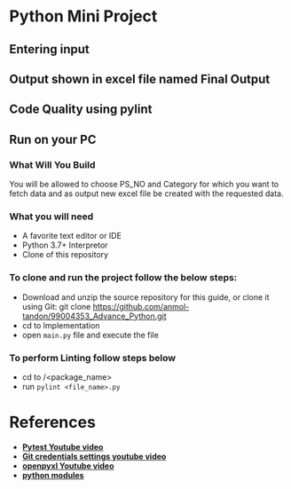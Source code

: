 # Python Mini Project


## Entering input


## Output shown in excel file named Final Output


## Code Quality using pylint









## Run on your PC 

### What Will You Build
You will be allowed to choose PS_NO and Category for which you want to fetch data and as output new excel file be created with the requested data.

### What you will need

* A favorite text editor or IDE
* Python 3.7+ Interpretor
* Clone of this repository

### To clone and run the project follow the below steps: 
* Download and unzip the source repository for this guide, or clone it using Git: git clone https://github.com/anmol-tandon/99004353_Advance_Python.git
* cd to Implementation 
* open `main.py` file and execute the file

### To perform Linting follow steps below
  * cd to /<package_name>
  * run `pylint <file_name>.py`
  
# References

* **[Pytest Youtube video](https://www.youtube.com/watch?v=bbp_849-RZ4&t=560s)**
* **[Git credentials settings youtube video](https://www.youtube.com/watch?v=lLgWWtOk7gk&t=50s)** 
* **[openpyxl Youtube video](https://www.youtube.com/watch?v=nsKNPHJ9iPc)**
* **[python modules](https://www.w3schools.com/python/python_modules.asp)**
